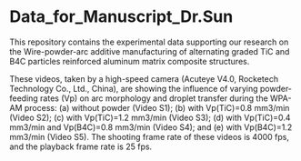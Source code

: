 # Data_for_Manuscript_Dr.Sun
This repository contains the experimental  data supporting our research on the Wire-powder-arc additive manufacturing of alternating graded TiC and B4C particles reinforced aluminum matrix composite structures. 

These videos, taken by a high-speed camera (Acuteye V4.0, Rocketech Technology Co., Ltd., China), are showing the influence of varying powder-feeding rates (Vp) on arc morphology and droplet transfer during the WPA-AM process: (a) without powder (Video S1); (b) with Vp(TiC)=0.8 mm3/min (Video S2); (c) with Vp(TiC)=1.2 mm3/min (Video S3); (d) with Vp(TiC)=0.4 mm3/min and Vp(B4C)=0.8 mm3/min (Video S4); and (e) with Vp(B4C)=1.2 mm3/min (Video S5). The shooting frame rate of these videos is 4000 fps, and the playback frame rate is 25 fps.
